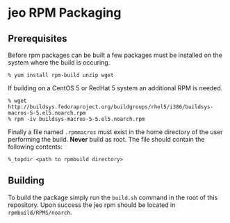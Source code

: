 # jeo RPM Packaging

## Prerequisites

Before rpm packages can be built a few packages must be installed on the system
where the build is occuring.

    % yum install rpm-build unzip wget

If building on a CentOS 5 or RedHat 5 system an additional RPM is needed.
 
    % wget http://buildsys.fedoraproject.org/buildgroups/rhel5/i386/buildsys-macros-5-5.el5.noarch.rpm
    % rpm -iv buildsys-macros-5-5.el5.noarch.rpm

Finally a file named `.rpmmacros` must exist in the home directory of the user
performing the build. **Never** build as root. The file should contain the
following contents: 

    %_topdir <path to rpmbuild directory>

## Building

To build the package simply run the `build.sh` command in the root of this 
repository. Upon success the jeo rpm should be located in `rpmbuild/RPMS/noarch`. 


